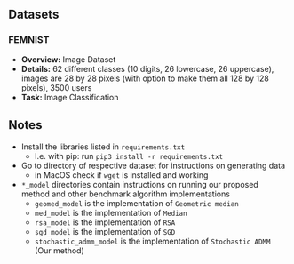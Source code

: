 ## Datasets

### FEMNIST

  * **Overview:** Image Dataset
  * **Details:** 62 different classes (10 digits, 26 lowercase, 26 uppercase), images are 28 by 28 pixels (with option to make them all 128 by 128 pixels), 3500 users
  * **Task:** Image Classification

## Notes

- Install the libraries listed in ```requirements.txt```
    - I.e. with pip: run ```pip3 install -r requirements.txt```
- Go to directory of respective dataset for instructions on generating data
    - in MacOS check if ```wget``` is installed and working
- `*_model` directories contain instructions on running  our proposed method and other benchmark algorithm implementations
  * `geomed_model` is the implementation of `Geometric median`
  * `med_model` is the implementation of `Median`
  * `rsa_model` is the implementation of `RSA`
  * `sgd_model` is the implementation of `SGD`
  * `stochastic_admm_model` is the implementation of `Stochastic ADMM` (Our method)
 
